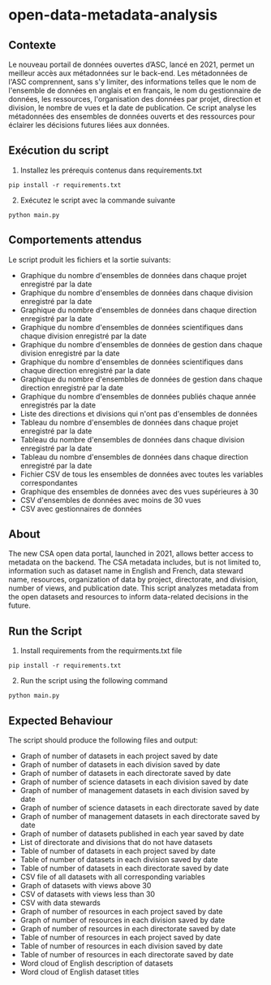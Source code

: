 # open-data-metadata-analysis

## Contexte

Le nouveau portail de données ouvertes d’ASC, lancé en 2021, permet un meilleur accès aux métadonnées sur le back-end. Les métadonnées de l'ASC comprennent, sans s'y limiter, des informations telles que le nom de l'ensemble de données en anglais et en français, le nom du gestionnaire de données, les ressources, l'organisation des données par projet, direction et division, le nombre de vues et la date de publication. Ce script analyse les métadonnées des ensembles de données ouverts et des ressources pour éclairer les décisions futures liées aux données.

## Exécution du script

1.	Installez les prérequis contenus dans requirements.txt
```
pip install -r requirements.txt
```
2.	Exécutez le script avec la commande suivante
```
python main.py
```

## Comportements attendus
Le script produit les fichiers et la sortie suivants:

- Graphique du nombre d'ensembles de données dans chaque projet enregistré par la date 
- Graphique du nombre d'ensembles de données dans chaque division enregistré par la date 
- Graphique du nombre d'ensembles de données dans chaque direction enregistré par la date 
-	Graphique du nombre d'ensembles de données scientifiques dans chaque division enregistré par la date 
-	Graphique du nombre d'ensembles de données de gestion dans chaque division enregistré par la date 
-	Graphique du nombre d'ensembles de données scientifiques dans chaque direction enregistré par la date 
-	Graphique du nombre d'ensembles de données de gestion dans chaque direction enregistré par la date 
-	Graphique du nombre d'ensembles de données publiés chaque année enregistrés par la date 
-	Liste des directions et divisions qui n'ont pas d'ensembles de données 
-	Tableau du nombre d'ensembles de données dans chaque projet enregistré par la date 
-	Tableau du nombre d'ensembles de données dans chaque division enregistré par la date 
-	Tableau du nombre d'ensembles de données dans chaque direction enregistré par la date 
-	Fichier CSV de tous les ensembles de données avec toutes les variables correspondantes 
-	Graphique des ensembles de données avec des vues supérieures à 30 
-	CSV d'ensembles de données avec moins de 30 vues
- CSV avec gestionnaires de données

## About

The new CSA open data portal, launched in 2021, allows better access to metadata on the backend. The CSA metadata includes, but is not limited to, information such as dataset name in English and French, data steward name, resources, organization of data by project, directorate, and division, number of views, and publication date. This script analyzes metadata from the open datasets and resources to inform data-related decisions in the future.

## Run the Script

1.	Install requirements from the requirments.txt file
```
pip install -r requirements.txt
```
2.	Run the script using the following command
```
python main.py
```

## Expected Behaviour

The script should produce the following files and output:
-	Graph of number of datasets in each project saved by date
-	Graph of number of datasets in each division saved by date
-	Graph of number of datasets in each directorate saved by date
-	Graph of number of science datasets in each division saved by date
-	Graph of number of management datasets in each division saved by date
-	Graph of number of science datasets in each directorate saved by date
-	Graph of number of management datasets in each directorate saved by date
-	Graph of number of datasets published in each year saved by date
-	List of directorate and divisions that do not have datasets
-	Table of number of datasets in each project saved by date
-	Table of number of datasets in each division saved by date
-	Table of number of datasets in each directorate saved by date
-	CSV file of all datasets with all corresponding variables
-	Graph of datasets with views above 30
-	CSV of datasets with views less than 30
- CSV with data stewards
- Graph of number of resources in each project saved by date
-	Graph of number of resources in each division saved by date
-	Graph of number of resources in each directorate saved by date
-	Table of number of resources in each project saved by date
-	Table of number of resources in each division saved by date
-	Table of number of resources in each directorate saved by date
-	Word cloud of English description of datasets
-	Word cloud of English dataset titles
